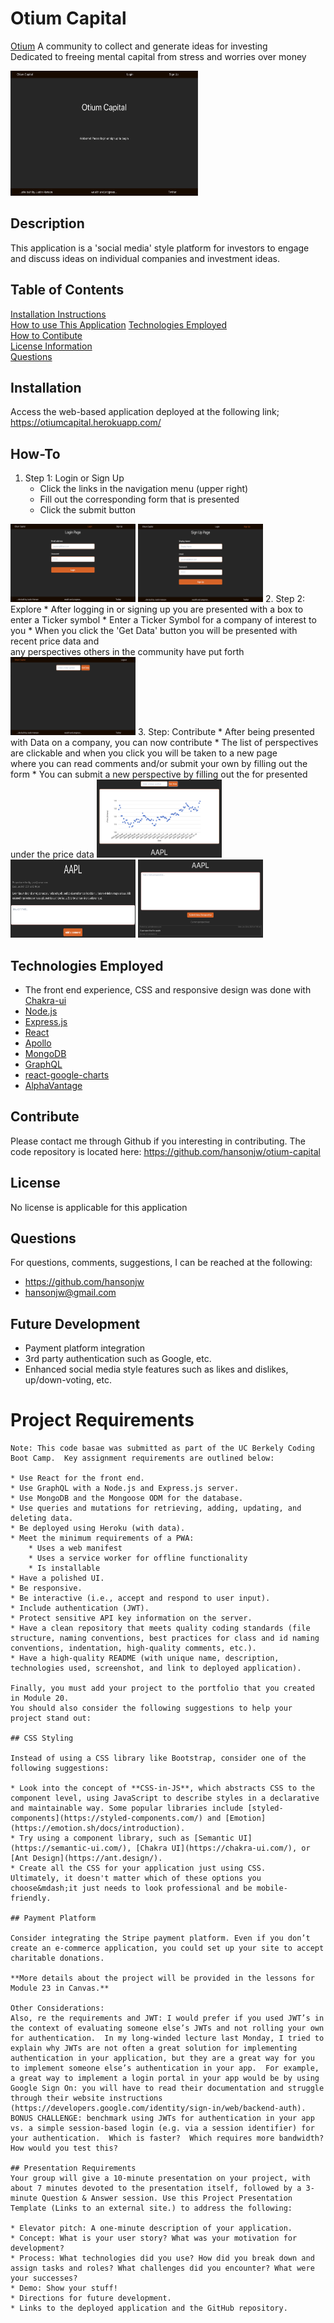 # Otium Capital  
[Otium](https://en.wiktionary.org/wiki/otium)
A community to collect and generate ideas for investing<br>
Dedicated to freeing mental capital from stress and worries over money<br>

<img src="./assets/Landing.png" alt="Landing Page" width="300" height="200">

## Description
This application is a 'social media' style platform for investors to engage and discuss ideas on individual companies and investment ideas.

## Table of Contents
[Installation Instructions](#installation)  
[How to use This Application](#how-to)
[Technologies Employed](#tech)  
[How to Contibute](#contribute)  
[License Information](#license)  
[Questions](#questions)  

## Installation
Access the web-based application deployed at the following link;
https://otiumcapital.herokuapp.com/

## How-To
1. Step 1: Login or Sign Up
	* Click the links in the navigation menu (upper right)
	* Fill out the corresponding form that is presented
	* Click the submit button
<img src="./assets/Login.png" alt="Login Page" width="200" height="125">
<img src="./assets/SignUp.png" alt="Sign Up Page" width="200" height="125">
2. Step 2: Explore
	* After logging in or signing up you are presented with a box to enter a Ticker symbol
	* Enter a Ticker Symbol for a company of interest to you
	* When you click the 'Get Data' button you will be presented with recent price data and<br>
	any perspectives others in the community have put forth
<img src="./assets/Search.png" alt="Search Box Page" width="200" height="125">
3. Step: Contribute
	* After being presented with Data on a company, you can now contribute
	* The list of perspectives are clickable and when you click you will be taken to a new page<br>
	where you can read comments and/or submit your own by filling out the form
	* You can submit a new perspective by filling out the for presented under the price data
<img src="./assets/Chart.png" alt="Search Box Page" width="200" height="125">
<img src="./assets/SinglePerspective.png" alt="Search Box Page" width="200" height="125">
<img src="./assets/AddPerspective.png" alt="Search Box Page" width="200" height="125">

## Technologies Employed
* The front end experience, CSS and responsive design was done with [Chakra-ui](https://chakra-ui.com/)
* [Node.js](https://nodejs.org/en/)
* [Express.js](https://expressjs.com/)
* [React](https://reactjs.org/)
* [Apollo](https://www.apollographql.com/)
* [MongoDB](https://www.mongodb.com/)
* [GraphQL](https://graphql.org/)
* [react-google-charts](https://react-google-charts.com/)
* [AlphaVantage](https://www.alphavantage.co/)

## Contribute
Please contact me through Github if you interesting in contributing.
The code repository is located here:
https://github.com/hansonjw/otium-capital

## License
No license is applicable for this application

## Questions
For questions, comments, suggestions, I can be reached at the following:  
- https://github.com/hansonjw  
- hansonjw@gmail.com

## Future Development
* Payment platform integration
* 3rd party authentication such as Google, etc.
* Enhanced social media style features such as likes and dislikes, up/down-voting, etc.

# Project Requirements

	Note: This code basae was submitted as part of the UC Berkely Coding Boot Camp.  Key assignment requirements are outlined below:

	* Use React for the front end.
	* Use GraphQL with a Node.js and Express.js server.
	* Use MongoDB and the Mongoose ODM for the database.
	* Use queries and mutations for retrieving, adding, updating, and deleting data.
	* Be deployed using Heroku (with data).
	* Meet the minimum requirements of a PWA:
		* Uses a web manifest
		* Uses a service worker for offline functionality
		* Is installable
	* Have a polished UI.
	* Be responsive.
	* Be interactive (i.e., accept and respond to user input).
	* Include authentication (JWT).
	* Protect sensitive API key information on the server.
	* Have a clean repository that meets quality coding standards (file structure, naming conventions, best practices for class and id naming conventions, indentation, high-quality comments, etc.).
	* Have a high-quality README (with unique name, description, technologies used, screenshot, and link to deployed application).
	​
	Finally, you must add your project to the portfolio that you created in Module 20.
	You should also consider the following suggestions to help your project stand out:
	​
	## CSS Styling
	​
	Instead of using a CSS library like Bootstrap, consider one of the following suggestions:
	​
	* Look into the concept of **CSS-in-JS**, which abstracts CSS to the component level, using JavaScript to describe styles in a declarative and maintainable way. Some popular libraries include [styled-components](https://styled-components.com/) and [Emotion](https://emotion.sh/docs/introduction).
	* Try using a component library, such as [Semantic UI](https://semantic-ui.com/), [Chakra UI](https://chakra-ui.com/), or [Ant Design](https://ant.design/).
	* Create all the CSS for your application just using CSS.
	Ultimately, it doesn't matter which of these options you choose&mdash;it just needs to look professional and be mobile-friendly.
	​
	## Payment Platform
	​
	Consider integrating the Stripe payment platform. Even if you don’t create an e-commerce application, you could set up your site to accept charitable donations.
	​
	**More details about the project will be provided in the lessons for Module 23 in Canvas.**

	Other Considerations:
	Also, re the requirements and JWT: I would prefer if you used JWT’s in the context of evaluating someone else’s JWTs and not rolling your own for authentication.  In my long-winded lecture last Monday, I tried to explain why JWTs are not often a great solution for implementing authentication in your application, but they are a great way for you to implement someone else’s authentication in your app.  For example, a great way to implement a login portal in your app would be by using Google Sign On: you will have to read their documentation and struggle through their website instructions (https://developers.google.com/identity/sign-in/web/backend-auth).
	BONUS CHALLENGE: benchmark using JWTs for authentication in your app vs. a simple session-based login (e.g. via a session identifier) for your authentication.  Which is faster?  Which requires more bandwidth?  How would you test this?

	## Presentation Requirements
	Your group will give a 10-minute presentation on your project, with about 7 minutes devoted to the presentation itself, followed by a 3-minute Question & Answer session. Use this Project Presentation Template (Links to an external site.) to address the following:

	* Elevator pitch: A one-minute description of your application.
	* Concept: What is your user story? What was your motivation for development?
	* Process: What technologies did you use? How did you break down and assign tasks and roles? What challenges did you encounter? What were your successes?
	* Demo: Show your stuff!
	* Directions for future development.
	* Links to the deployed application and the GitHub repository.

